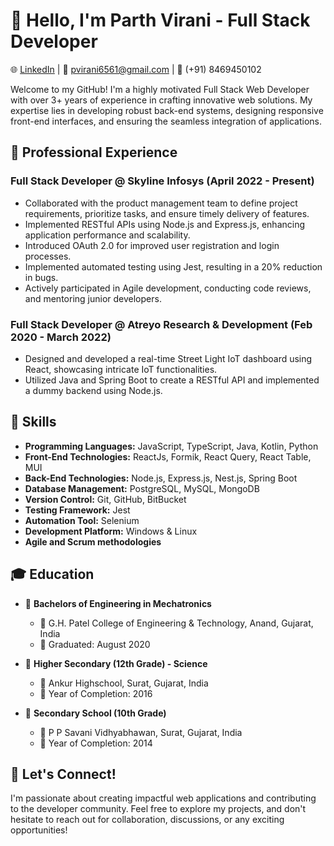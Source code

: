 # 👋 Hello, I'm Parth Virani - Full Stack Developer

🌐 [LinkedIn](https://www.linkedin.com/in/parth-virani-808bb5184) | 📧 pvirani6561@gmail.com | 📱 (+91) 8469450102

Welcome to my GitHub! I'm a highly motivated Full Stack Web Developer with over 3+ years of experience in crafting innovative web solutions. My expertise lies in developing robust back-end systems, designing responsive front-end interfaces, and ensuring the seamless integration of applications.

## 💼 Professional Experience

### Full Stack Developer @ Skyline Infosys (April 2022 - Present)
- Collaborated with the product management team to define project requirements, prioritize tasks, and ensure timely delivery of features.
- Implemented RESTful APIs using Node.js and Express.js, enhancing application performance and scalability.
- Introduced OAuth 2.0 for improved user registration and login processes.
- Implemented automated testing using Jest, resulting in a 20% reduction in bugs.
- Actively participated in Agile development, conducting code reviews, and mentoring junior developers.

### Full Stack Developer @ Atreyo Research & Development (Feb 2020 - March 2022)
- Designed and developed a real-time Street Light IoT dashboard using React, showcasing intricate IoT functionalities.
- Utilized Java and Spring Boot to create a RESTful API and implemented a dummy backend using Node.js.

## 🚀 Skills

- **Programming Languages:** JavaScript, TypeScript, Java, Kotlin, Python
- **Front-End Technologies:** ReactJs, Formik, React Query, React Table, MUI
- **Back-End Technologies:** Node.js, Express.js, Nest.js, Spring Boot
- **Database Management:** PostgreSQL, MySQL, MongoDB
- **Version Control:** Git, GitHub, BitBucket
- **Testing Framework:** Jest
- **Automation Tool:** Selenium
- **Development Platform:** Windows & Linux
- **Agile and Scrum methodologies**

## 🎓 Education

- 🏫 **Bachelors of Engineering in Mechatronics**
  - 📍 G.H. Patel College of Engineering & Technology, Anand, Gujarat, India
  - 📅 Graduated: August 2020

- 🏫 **Higher Secondary (12th Grade) - Science**
  - 📍 Ankur Highschool, Surat, Gujarat, India
  - 📅 Year of Completion: 2016

- 🏫 **Secondary School (10th Grade)**
  - 📍 P P Savani Vidhyabhawan, Surat, Gujarat, India
  - 📅 Year of Completion: 2014

## 🌟 Let's Connect!

I'm passionate about creating impactful web applications and contributing to the developer community. Feel free to explore my projects, and don't hesitate to reach out for collaboration, discussions, or any exciting opportunities!
